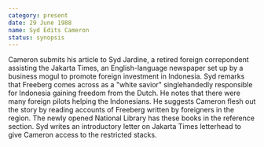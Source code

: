 ```yaml
---
category: present
date: 29 June 1988
name: Syd Edits Cameron
status: synopsis
---
```

Cameron submits his article to Syd Jardine, a retired foreign correpondent assisting the Jakarta Times, an English-language newspaper set up by a business mogul to promote foreign investment in Indonesia. Syd remarks that Freeberg comes across as a "white savior" singlehandedly responsible for Indonesia gaining freedom from the Dutch. He notes that there were many foreign pilots helping the Indonesians. He suggests Cameron flesh out the story by reading accounts of Freeberg written by foreigners in the region. The newly opened National Library has these books in the reference section. Syd writes an introductory letter on Jakarta Times letterhead to give Cameron access to the restricted stacks. 



